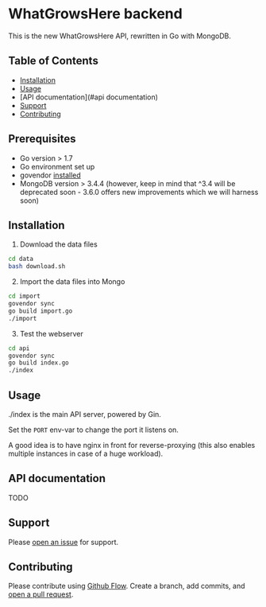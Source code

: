 # WhatGrowsHere backend

This is the new WhatGrowsHere API, rewritten in Go with MongoDB.

## Table of Contents

- [Installation](#installation)
- [Usage](#usage)
- [API documentation](#api documentation)
- [Support](#support)
- [Contributing](#contributing)

## Prerequisites

- Go version > 1.7
- Go environment set up
- govendor [installed](https://github.com/kardianos/govendor)
- MongoDB version > 3.4.4 (however, keep in mind that ^3.4 will be deprecated soon - 3.6.0 offers new improvements which we will harness soon)

## Installation

1. Download the data files

```sh
cd data
bash download.sh
```

2. Import the data files into Mongo

```sh
cd import
govendor sync
go build import.go
./import
```

3. Test the webserver
```sh
cd api
govendor sync
go build index.go
./index
```

## Usage

./index is the main API server, powered by Gin.

Set the `PORT` env-var to change the port it listens on.

A good idea is to have nginx in front for reverse-proxying (this also enables multiple instances in case of a huge workload).


## API documentation

TODO

## Support

Please [open an issue](https://github.com/growingdatafoundation/wgh-api/issues/new) for support.

## Contributing

Please contribute using [Github Flow](https://guides.github.com/introduction/flow/). Create a branch, add commits, and [open a pull request](https://github.com/growingdatafoundation/wgh-api/compare).